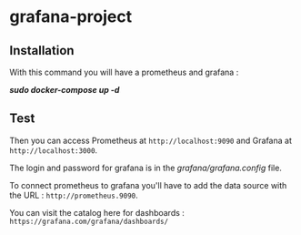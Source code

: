 # grafana-project


## Installation

With this command you will have a prometheus and grafana : 

***sudo docker-compose up -d***


## Test 

Then you can access Prometheus at `http://localhost:9090` and Grafana at `http://localhost:3000`.


The login and password for grafana is in the *grafana/grafana.config* file.

To connect prometheus to grafana you'll have to add the data source with the URL : `http://prometheus.9090`.

You can visit the catalog here for dashboards : `https://grafana.com/grafana/dashboards/`